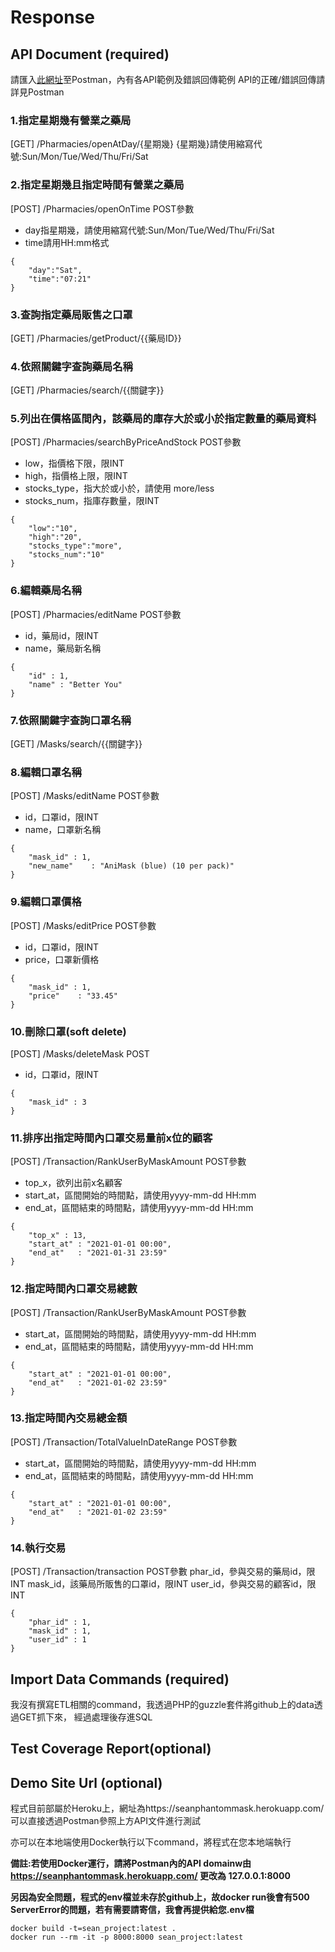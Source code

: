 # Response
## API Document (required)
  請匯入[此網址](https://www.postman.com/collections/7f66a5adf078c5d5879c)至Postman，內有各API範例及錯誤回傳範例
  API的正確/錯誤回傳請詳見Postman

  ### 1.指定星期幾有營業之藥局
  [GET] /Pharmacies/openAtDay/{星期幾}
  {星期幾}請使用縮寫代號:Sun/Mon/Tue/Wed/Thu/Fri/Sat

  ### 2.指定星期幾且指定時間有營業之藥局
  [POST] /Pharmacies/openOnTime
  POST參數
  -    day指星期幾，請使用縮寫代號:Sun/Mon/Tue/Wed/Thu/Fri/Sat
  -    time請用HH:mm格式
  ```
  {
      "day":"Sat",
      "time":"07:21"
  }
  ```

  ### 3.查詢指定藥局販售之口罩
  [GET] /Pharmacies/getProduct/{{藥局ID}}

  ### 4.依照關鍵字查詢藥局名稱
  [GET] /Pharmacies/search/{{關鍵字}}

  ### 5.列出在價格區間內，該藥局的庫存大於或小於指定數量的藥局資料
  [POST] /Pharmacies/searchByPriceAndStock
  POST參數
  -    low，指價格下限，限INT
  -    high，指價格上限，限INT
  -    stocks_type，指大於或小於，請使用 more/less
  -    stocks_num，指庫存數量，限INT
  ```
  {
      "low":"10",
      "high":"20",
      "stocks_type":"more",
      "stocks_num":"10" 
  }
  ```

  ### 6.編輯藥局名稱
  [POST] /Pharmacies/editName
  POST參數
  -    id，藥局id，限INT
  -    name，藥局新名稱
  ```
  {
      "id" : 1,
      "name" : "Better You"
  }
  ```

  ### 7.依照關鍵字查詢口罩名稱
  [GET] /Masks/search/{{關鍵字}}

  ### 8.編輯口罩名稱
  [POST] /Masks/editName
  POST參數
  -    id，口罩id，限INT
  -    name，口罩新名稱
  ```
  {
      "mask_id" : 1,
      "new_name"    : "AniMask (blue) (10 per pack)"
  }
  ```

  ### 9.編輯口罩價格
  [POST] /Masks/editPrice
  POST參數
  -    id，口罩id，限INT
  -    price，口罩新價格
  ```
  {
      "mask_id" : 1,
      "price"    : "33.45"
  }
  ```

  ### 10.刪除口罩(soft delete)
  [POST] /Masks/deleteMask
  POST
  -    id，口罩id，限INT
  ```
  {
      "mask_id" : 3
  }
  ```

  ### 11.排序出指定時間內口罩交易量前x位的顧客
  [POST] /Transaction/RankUserByMaskAmount
  POST參數
  -    top_x，欲列出前x名顧客
  -    start_at，區間開始的時間點，請使用yyyy-mm-dd HH:mm
  -    end_at，區間結束的時間點，請使用yyyy-mm-dd HH:mm
  ```
  {
      "top_x" : 13,
      "start_at" : "2021-01-01 00:00",
      "end_at"   : "2021-01-31 23:59"
  }
  ```

  ### 12.指定時間內口罩交易總數
  [POST] /Transaction/RankUserByMaskAmount
  POST參數
  -    start_at，區間開始的時間點，請使用yyyy-mm-dd HH:mm
  -    end_at，區間結束的時間點，請使用yyyy-mm-dd HH:mm
  ```
  {
      "start_at" : "2021-01-01 00:00",
      "end_at"   : "2021-01-02 23:59"
  }
  ```

  ### 13.指定時間內交易總金額
  [POST] /Transaction/TotalValueInDateRange
  POST參數
  -    start_at，區間開始的時間點，請使用yyyy-mm-dd HH:mm
  -    end_at，區間結束的時間點，請使用yyyy-mm-dd HH:mm
  ```
  {
      "start_at" : "2021-01-01 00:00",
      "end_at"   : "2021-01-02 23:59"
  }
  ```

  ### 14.執行交易
  [POST] /Transaction/transaction
  POST參數
  phar_id，參與交易的藥局id，限INT
  mask_id，該藥局所販售的口罩id，限INT
  user_id，參與交易的顧客id，限INT
  ```
  {
      "phar_id" : 1,
      "mask_id" : 1,
      "user_id" : 1
  }
  ```

## Import Data Commands (required)
我沒有撰寫ETL相關的command，我透過PHP的guzzle套件將github上的data透過GET抓下來，
經過處理後存進SQL

## Test Coverage Report(optional)
  
  
## Demo Site Url (optional)
  程式目前部屬於Heroku上，網址為https://seanphantommask.herokuapp.com/
  可以直接透過Postman參照上方API文件進行測試

  亦可以在本地端使用Docker執行以下command，將程式在您本地端執行
  
  **備註:若使用Docker運行，請將Postman內的API domainw由 https://seanphantommask.herokuapp.com/ 更改為 127.0.0.1:8000**
  
  **另因為安全問題，程式的env檔並未存於github上，故docker run後會有500 ServerError的問題，若有需要請寄信，我會再提供給您.env檔**
  ```
  docker build -t=sean_project:latest .
  docker run --rm -it -p 8000:8000 sean_project:latest
  ```
  
